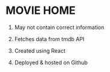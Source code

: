 # MOVIE HOME

1) May not contain correct information

2) Fetches data from tmdb API

3) Created using React

4) Deployed & hosted on Github
